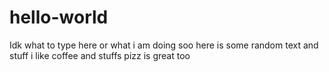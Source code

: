 # hello-world
Idk what to type here or what i am doing soo here is some random text and stuff
i like coffee and stuffs 
pizz is great too
